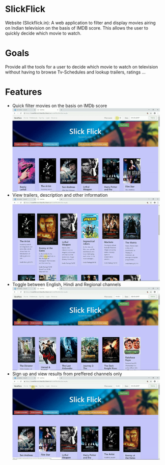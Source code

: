 # SlickFlick
Website (Slickflick.in): A web application to filter and display movies airing on Indian television on the basis of IMDB score. This allows the user to quickly decide which movie to watch.  

# Goals
Provide all the tools for a user to decide which movie to watch on television without having to browse Tv-Schedules and lookup trailers, ratings ...

# Features
- Quick filter movies on the basis on IMDb score
![alt text](/media/imdbFilter.gif)
- View trailers, description and other information
![alt text](/media/trailerViewDemo.gif)
- Toggle between English, Hindi and Regional channels
![alt text](/media/quickSelects.gif)
- Sign up and view results from preffered channels only
![alt text](/media/preferencesDemo.gif)
